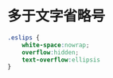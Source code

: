 # 多于文字省略号

```css
.eslips {
    white-space:nowrap;
    overflow:hidden;
    text-overflow:ellipsis
}
```